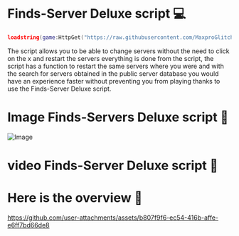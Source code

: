 # Finds-Server Deluxe script 💻
```lua
loadstring(game:HttpGet("https://raw.githubusercontent.com/MaxproGlitcher/Finds-Servers/refs/heads/main/Finds%20Servers%20Code"))()
```

The script allows you to be able to change servers without the need to click on the x and restart the servers everything is done from the script, the script has a function to restart the same servers where you were and with the search for servers obtained in the public server database you would have an experience faster without preventing you from playing thanks to use the Finds-Server Deluxe script.




# Image Finds-Servers Deluxe script 👀
![Image](https://github.com/user-attachments/assets/9ddac041-30e9-4443-b501-da807a3f2e85)


# video Finds-Server Deluxe script 👀

# Here is the overview 👀

https://github.com/user-attachments/assets/b807f9f6-ec54-416b-affe-e6ff7bd66de8

